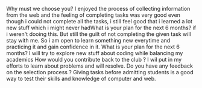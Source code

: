 Why must we choose you?
I enjoyed the process of collecting information from the web and the feeling of completing tasks was very good even though i could not complete all the tasks, i still feel good that i learned a lot new stuff which i might never hadWhat is your plan for the next 6 months? if i weren't dooing this. But still the guilt of not completing the given task will stay with me. So i am open to learn something new everytime and practicing it and gain confidence in it.
What is your plan for the next 6 months?
I will try to explore new stuff about coding while balancing my academics
How would you contribute back to the club ?
I wil put in my efforts to learn about problems and will resolve.
Do you have any feedback on the selection process ?
Giving tasks before admitting students is a good way to test their skills and knowledge of computer and web.  
